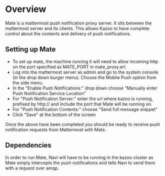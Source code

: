 # Overview

Mate is a mattermost push notification proxy server. It sits between the mattermost server and its clients. This allows Kazoo to have complete control about the contents and delivery of push notifications.

## Setting up Mate
* To set up mate, the machine running it will need to allow incoming http on the port specified as MATE\_PORT in mate\_proxy.erl.
* Log into the mattermost server as admin and go to the system console (in the drop down burger menu). Choose the Mobile Push option from the side menu.
* In the "Enable Push Notifications:" drop down choose "Manually enter Push Notification Service Location"
* For "Push Notification Server:" enter the url where kazoo is running, prefixed by http:// and include the port that Mate will be running on.
* For "Push Notification Contents:" choose "Send full message snippet"
* Click "Save" at the bottom of the screen

Once the above have been completed you should be ready to receive push notification requests from Mattermost with Mate.

## Dependencies
In order to run Mate, Navi will have to be running in the kazoo cluster as Mate simply intercepts the push notifications and tells Navi to send them
with a request over amqp.
